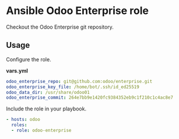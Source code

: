 # Ansible Odoo Enterprise role

Checkout the Odoo Enterprise git repository.

## Usage

Configure the role.

**vars.yml**

```yml
odoo_enterprise_repo: git@github.com:odoo/enterprise.git
odoo_enterprise_key_file: /home/bot/.ssh/id_ed25519
odoo_data_dir: /usr/share/odoo01
odoo_enterprise_commit: 264e7bb9e1420fc9384352eb9c1f210c1c4ac8e7
```

Include the role in your playbook.

```yml
- hosts: odoo
  roles:
  - role: odoo-enterprise
```
